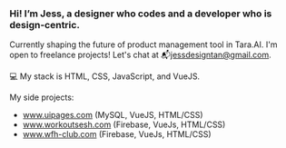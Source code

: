 ### Hi! I’m Jess, a designer who codes and a developer who is design-centric.

Currently shaping the future of product management tool in Tara.AI. 
I'm open to freelance projects! Let's chat at 📬jessdesigntan@gmail.com.

💻 My stack is HTML, CSS, JavaScript, and VueJS.

My side projects:
- www.uipages.com (MySQL, VueJS, HTML/CSS)
- www.workoutsesh.com (Firebase, VueJs, HTML/CSS)
- www.wfh-club.com (Firebase, VueJs, HTML/CSS)

